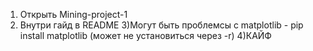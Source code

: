 1) Открыть Mining-project-1
2) Внутри гайд в README
3)Могут быть проблемсы с matplotlib - pip install matplotlib (может не установиться через -r)
4)КАЙФ
